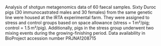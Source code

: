 Analysis of shotgun metagenomics data of 60 faecal samples. 
Sixty Duroc pigs (30 immunocastrated males and 30 females) from the same genetic line were housed at the IRTA experimental farm. They were assigned to stress and control groups based on space allowance (stress = 1 m²/pig; control = 1.5 m²/pig). Additionally, pigs in the stress group underwent two mixing events during the growing-finishing period.  Data availability in BioProject accession number PRJNA1208715
